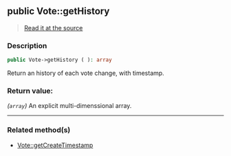 ## public Vote::getHistory

> [Read it at the source](https://github.com/julien-boudry/Condorcet/blob/master/src/Vote.php#L202)

### Description    

```php
public Vote->getHistory ( ): array
```

Return an history of each vote change, with timestamp.
    

### Return value:   

*(```array```)* An explicit multi-dimenssional array.


---------------------------------------

### Related method(s)      

* [Vote::getCreateTimestamp](/Docs/ApiReferences/Vote%20Class/public%20Vote--getCreateTimestamp.md)    
